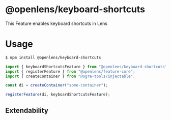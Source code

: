 # @openlens/keyboard-shortcuts

This Feature enables keyboard shortcuts in Lens

# Usage

```bash
$ npm install @openlens/keyboard-shortcuts
```

```typescript
import { keyboardShortcutsFeature } from "@openlens/keyboard-shortcuts";
import { registerFeature } from "@openlens/feature-core";
import { createContainer } from "@ogre-tools/injectable";

const di = createContainer("some-container");

registerFeature(di, keyboardShortcutsFeature);
```

## Extendability
